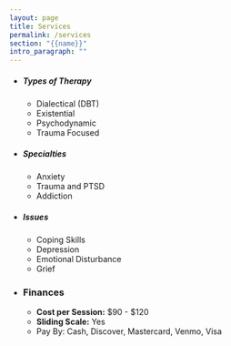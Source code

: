 ```yaml
---
layout: page
title: Services
permalink: /services
section: "{{name}}"
intro_paragraph: ""
---
```

* ##### Types of Therapy

  * Dialectical (DBT)
  * Existential
  * Psychodynamic
  * Trauma Focused
* ##### Specialties

  * Anxiety
  * Trauma and PTSD
  * Addiction
* ##### Issues

  * Coping Skills
  * Depression
  * Emotional Disturbance
  * Grief


* ### Finances

  * **Cost per Session:** $90 - $120
  * **Sliding Scale:** Yes
  * Pay By: Cash, Discover, Mastercard, Venmo, Visa